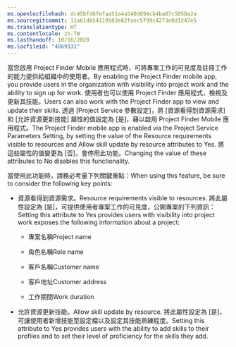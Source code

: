 ```yaml
---
ms.openlocfilehash: dc45bfd6fefaa51a4a540d694cb4ba07c5058a2a
ms.sourcegitcommit: 11a61db54119503e82faec5f99c4273e8d1247e5
ms.translationtype: HT
ms.contentlocale: zh-TW
ms.lasthandoff: 10/16/2020
ms.locfileid: "4069331"
---
```

<span data-ttu-id="314e2-101">當您啟用 Project Finder Mobile 應用程式時，可將專案工作的可見度及註冊工作的能力提供給組織中的使用者。</span><span class="sxs-lookup"><span data-stu-id="314e2-101">By enabling the Project Finder mobile app, you provide users in the organization with visibility into project work and the ability to sign up for work.</span></span> <span data-ttu-id="314e2-102">使用者也可以使用 Project Finder 應用程式，檢視及更新其技能。</span><span class="sxs-lookup"><span data-stu-id="314e2-102">Users can also work with the Project Finder app to view and update their skills.</span></span> <span data-ttu-id="314e2-103">透過 [Project Service 參數設定]，將 [資源看得到資源需求] 和 [允許資源更新技能] 屬性的值設定為 [是]，藉以啟用 Project Finder Mobile 應用程式。</span><span class="sxs-lookup"><span data-stu-id="314e2-103">The Project Finder mobile app is enabled via the Project Service Parameters Setting, by setting the value of the Resource requirements visible to resources and Allow skill update by resource attributes to Yes.</span></span> <span data-ttu-id="314e2-104">將這些屬性的值變更為 [否]，會停用此功能。</span><span class="sxs-lookup"><span data-stu-id="314e2-104">Changing the value of these attributes to No disables this functionality.</span></span>  
  
 <span data-ttu-id="314e2-105">當使用此功能時，請務必考量下列關鍵重點：</span><span class="sxs-lookup"><span data-stu-id="314e2-105">When using this feature, be sure to consider the following key points:</span></span>  
  
-   <span data-ttu-id="314e2-106">資源看得到資源需求。</span><span class="sxs-lookup"><span data-stu-id="314e2-106">Resource requirements visible to resources.</span></span> <span data-ttu-id="314e2-107">將此屬性設定為 [是]，可提供使用者專案工作的可見度，公開專案的下列資訊：</span><span class="sxs-lookup"><span data-stu-id="314e2-107">Setting this attribute to Yes provides users with visibility into project work exposes the following information about a project:</span></span>  
  
    -   <span data-ttu-id="314e2-108">專案名稱</span><span class="sxs-lookup"><span data-stu-id="314e2-108">Project name</span></span>  
  
    -   <span data-ttu-id="314e2-109">角色名稱</span><span class="sxs-lookup"><span data-stu-id="314e2-109">Role name</span></span>  
  
    -   <span data-ttu-id="314e2-110">客戶名稱</span><span class="sxs-lookup"><span data-stu-id="314e2-110">Customer name</span></span>  
  
    -   <span data-ttu-id="314e2-111">客戶地址</span><span class="sxs-lookup"><span data-stu-id="314e2-111">Customer address</span></span>  
  
    -   <span data-ttu-id="314e2-112">工作期間</span><span class="sxs-lookup"><span data-stu-id="314e2-112">Work duration</span></span>  
  
-   <span data-ttu-id="314e2-113">允許資源更新技能。</span><span class="sxs-lookup"><span data-stu-id="314e2-113">Allow skill update by resource.</span></span> <span data-ttu-id="314e2-114">將此屬性設定為 [是]，可讓使用者新增技能至設定檔以及設定其技能熟練程度。</span><span class="sxs-lookup"><span data-stu-id="314e2-114">Setting this attribute to Yes provides users with the ability to add skills to their profiles and to set their level of proficiency for the skills they add.</span></span>
